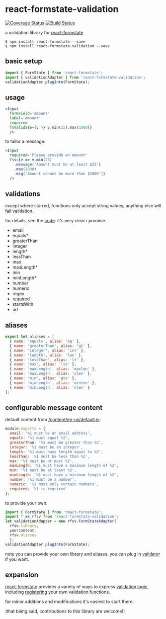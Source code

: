 # react-formstate-validation

[![Coverage Status](https://coveralls.io/repos/github/dtrelogan/react-formstate-validation/badge.svg?branch=master)](https://coveralls.io/github/dtrelogan/react-formstate-validation?branch=master)
[![Build Status](https://travis-ci.org/dtrelogan/react-formstate-validation.svg?branch=master)](https://travis-ci.org/dtrelogan/react-formstate-validation)

a validation library for [react-formstate](https://github.com/dtrelogan/react-formstate)

    $ npm install react-formstate --save
    $ npm install react-formstate-validation --save

## basic setup

```jsx
import { FormState } from 'react-formstate';
import { validationAdapter } from 'react-formstate-validation';
validationAdapter.plugInto(FormState);
```

## usage

```jsx
<Input
  formField='amount'
  label='Amount'
  required
  fsValidate={v => v.min(25).max(1000)}
  />
```

to tailor a message:

```jsx
<Input
  required='Please provide an amount'
  fsv={v => v.min(25)
    .message('Amount must be at least $25')
    .max(1000)
    .msg('Amount cannot be more than $1000')}
  />
```

## validations

except where starred, functions only accept string values, anything else will fail validation.

for details, see the [code](/index.es6). it's very clear i promise.

- email
- equals*
- greaterThan
- integer
- length*
- lessThan
- max
- maxLength*
- min
- minLength*
- number
- numeric
- regex
- required
- startsWith
- url

## aliases

```jsx
export let aliases = [
  { name: 'equals', alias: 'eq' },
  { name: 'greaterThan', alias: 'gt' },
  { name: 'integer', alias: 'int' },
  { name: 'length', alias: 'len' },
  { name: 'lessThan', alias: 'lt' },
  { name: 'max', alias: 'lte' },
  { name: 'maxLength', alias: 'maxlen' },
  { name: 'maxLength', alias: 'xlen' },
  { name: 'min', alias: 'gte' },
  { name: 'minLength', alias: 'minlen' },
  { name: 'minLength', alias: 'nlen' }
];
```

## configurable message content

default content from [/content/en-us/default.js](/content/en-us/default.js):

```jsx
module.exports = {
  email: '%1 must be an email address',
  equals: '%1 must equal %2',
  greaterThan: '%1 must be greater than %2',
  integer: '%1 must be an integer',
  length: '%1 must have length equal to %2',
  lessThan: '%1 must be less than %2',
  max: '%1 must be at most %2',
  maxLength: '%1 must have a maximum length of %2',
  min: '%1 must be at least %2',
  minLength: '%1 must have a minimum length of %2',
  number: '%1 must be a number',
  numeric: '%1 must only contain numbers',
  required: '%1 is required'
};
```

to provide your own:

```jsx
import { FormState } from 'react-formstate';
import * as rfsv from 'react-formstate-validation';
let validationAdapter = new rfsv.FormStateAdapter(
  rfsv.library,
  yourContent,
  rfsv.aliases
  );
validationAdapter.plugInto(FormState);
```

note you can provide your own library and aliases. you can plug in [validator](https://www.npmjs.com/package/validator) if you want.

## expansion

[react-formstate](https://github.com/dtrelogan/react-formstate) provides a variety of ways to express [validation logic](https://github.com/dtrelogan/react-formstate/blob/master/docs/validationWiring.md), including [registering](https://github.com/dtrelogan/react-formstate/blob/master/docs/validationWiring.md#registering-validation-functions) your own validation functions.

for minor additions and modifications it's easiest to start there.

(that being said, contributions to this library are welcome!)
